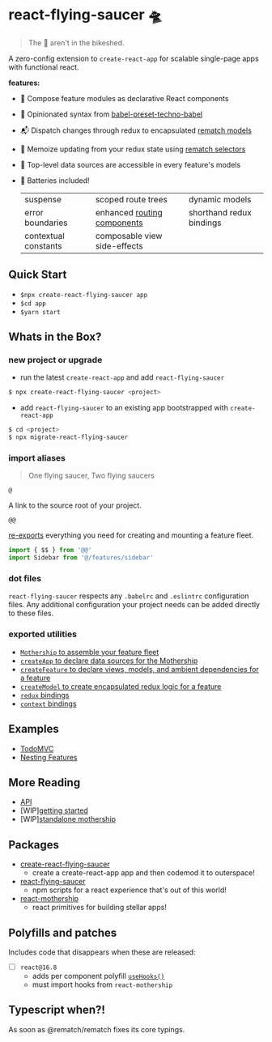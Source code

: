 # react-flying-saucer 🛸

> The 👾 aren't in the bikeshed.

A zero-config extension to `create-react-app` for scalable single-page apps with functional react.

**features:**

- 🔗 Compose feature modules as declarative React components
- 🔩 Opinionated syntax from [babel-preset-techno-babel](https://github.com/d3dc/babel-preset-techno-babel)
- 📬 Dispatch changes through redux to encapsulated [rematch models](https://rematch.gitbooks.io/rematch/docs/api.html#models)
- 📝 Memoize updating from your redux state using [rematch selectors](https://rematch.gitbooks.io/rematch/plugins/select/)
- 📍 Top-level data sources are accessible in every feature's models

- 🔋 Batteries included!

  |   |   |   |
  | - | - | - |
  | suspense | scoped route trees | dynamic models  |
  | error boundaries | enhanced [routing components](https://github.com/ReactTraining/react-router) |  shorthand redux bindings |
  | contextual constants | composable view side-effects |

## Quick Start

- `$npx create-react-flying-saucer app`
- `$cd app`
- `$yarn start`

## Whats in the Box?

### new project or upgrade

- run the latest `create-react-app` and add `react-flying-saucer`

```sh
$ npx create-react-flying-saucer <project>
```

- add `react-flying-saucer` to an existing app bootstrapped with `create-react-app`

```sh
$ cd <project>
$ npx migrate-react-flying-saucer
```

### import aliases

> One flying saucer, Two flying saucers

`@`

A link to the source root of your project.

`@@`

[re-exports](#exported-utilities) everything you need for creating and mounting a feature fleet.

```js
import { $$ } from '@@'
import Sidebar from '@/features/sidebar'
```

### dot files

`react-flying-saucer` respects any `.babelrc` and `.eslintrc` configuration files. Any additional configuration your project needs can be added directly to these files.

### exported utilities

- [`Mothership` to assemble your feature fleet](docs/api.md#mothership-)
- [`createApp` to declare data sources for the Mothership](docs/api.md#createappconfig)
- [`createFeature` to declare views, models, and ambient dependencies for a feature](docs/api.md#createfeatureconfig)
- [`createModel` to create encapsulated redux logic for a feature](docs/api.md#createModel)
- [`redux` bindings](docs/api.md#redux-bindings)
- [`context` bindings](docs/api.md#context-bindings)

## Examples

- [TodoMVC](examples/todos)
- [Nesting Features](examples/nesting-features-with-grommet)

## More Reading

- [API](docs/api.md)
- [WIP][getting started](docs/gettting-started.md)
- [WIP][standalone mothership](docs/standalone-mothership.md)

## Packages

- [create-react-flying-saucer](packages/create-react-flying-saucer)
  - create a create-react-app app and then codemod it to outerspace!
- [react-flying-saucer](packages/react-flying-saucer)
  - npm scripts for a react experience that's out of this world!
- [react-mothership](packages/react-mothership)
  - react primitives for building stellar apps!

## Polyfills and patches

Includes code that disappears when these are released:

- [ ] `react@16.8`
  - adds per component polyfill [`useHooks()`](https://github.com/tannerlinsley/use-react-hooks)
  - must import hooks from `react-mothership`

## Typescript when?!

As soon as @rematch/rematch fixes its core typings.
